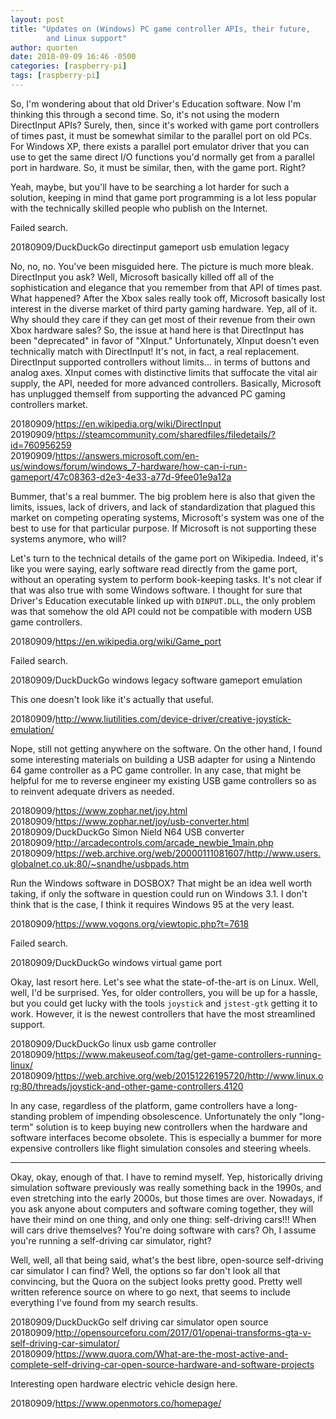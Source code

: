 ```yaml
---
layout: post
title: "Updates on (Windows) PC game controller APIs, their future,
        and Linux support"
author: quorten
date: 2018-09-09 16:46 -0500
categories: [raspberry-pi]
tags: [raspberry-pi]
---
```


So, I'm wondering about that old Driver's Education software.  Now I'm
thinking this through a second time.  So, it's not using the modern
DirectInput APIs?  Surely, then, since it's worked with game port
controllers of times past, it must be somewhat similar to the parallel
port on old PCs.  For Windows XP, there exists a parallel port
emulator driver that you can use to get the same direct I/O functions
you'd normally get from a parallel port in hardware.  So, it must be
similar, then, with the game port.  Right?

Yeah, maybe, but you'll have to be searching a lot harder for such a
solution, keeping in mind that game port programming is a lot less
popular with the technically skilled people who publish on the
Internet.

Failed search.

20180909/DuckDuckGo directinput gameport usb emulation legacy

No, no, no.  You've been misguided here.  The picture is much more
bleak.  DirectInput you ask?  Well, Microsoft basically killed off all
of the sophistication and elegance that you remember from that API of
times past.  What happened?  After the Xbox sales really took off,
Microsoft basically lost interest in the diverse market of third party
gaming hardware.  Yep, all of it.  Why should they care if they can
get most of their revenue from their own Xbox hardware sales?  So, the
issue at hand here is that DirectInput has been "deprecated" in favor
of "XInput."  Unfortunately, XInput doesn't even technically match
with DirectInput!  It's not, in fact, a real replacement.  DirectInput
supported controllers without limits... in terms of buttons and analog
axes.  XInput comes with distinctive limits that suffocate the vital
air supply, the API, needed for more advanced controllers.  Basically,
Microsoft has unplugged themself from supporting the advanced PC
gaming controllers market.

<!-- more -->

20180909/https://en.wikipedia.org/wiki/DirectInput  
20190909/https://steamcommunity.com/sharedfiles/filedetails/?id=760956259  
20190909/https://answers.microsoft.com/en-us/windows/forum/windows_7-hardware/how-can-i-run-gameport/47c08363-d2e3-4e33-a77d-9fee01e9a12a

Bummer, that's a real bummer.  The big problem here is also that given
the limits, issues, lack of drivers, and lack of standardization that
plagued this market on competing operating systems, Microsoft's system
was one of the best to use for that particular purpose.  If Microsoft
is not supporting these systems anymore, who will?

Let's turn to the technical details of the game port on Wikipedia.
Indeed, it's like you were saying, early software read directly from
the game port, without an operating system to perform book-keeping
tasks.  It's not clear if that was also true with some Windows
software.  I thought for sure that Driver's Education executable
linked up with `DINPUT.DLL`, the only problem was that somehow the old
API could not be compatible with modern USB game controllers.

20180909/https://en.wikipedia.org/wiki/Game_port

Failed search.

20180909/DuckDuckGo windows legacy software gameport emulation

This one doesn't look like it's actually that useful.

20180909/http://www.liutilities.com/device-driver/creative-joystick-emulation/

Nope, still not getting anywhere on the software.  On the other hand,
I found some interesting materials on building a USB adapter for using
a Nintendo 64 game controller as a PC game controller.  In any case,
that might be helpful for me to reverse engineer my existing USB game
controllers so as to reinvent adequate drivers as needed.

20180909/https://www.zophar.net/joy.html  
20180909/https://www.zophar.net/joy/usb-converter.html  
20180909/DuckDuckGo Simon Nield N64 USB converter  
20180909/http://arcadecontrols.com/arcade_newbie_1main.php  
20180909/https://web.archive.org/web/20000111081607/http://www.users.globalnet.co.uk:80/~snandhe/usbpads.htm

Run the Windows software in DOSBOX?  That might be an idea well worth
taking, if only the software in question could run on Windows 3.1.  I
don't think that is the case, I think it requires Windows 95 at the
very least.

20180909/https://www.vogons.org/viewtopic.php?t=7618

Failed search.

20180909/DuckDuckGo windows virtual game port

Okay, last resort here.  Let's see what the state-of-the-art is on
Linux.  Well, well, I'd be surprised.  Yes, for older controllers, you
will be up for a hassle, but you could get lucky with the tools
`joystick` and `jstest-gtk` getting it to work.  However, it is the
newest controllers that have the most streamlined support.

20180909/DuckDuckGo linux usb game controller  
20180909/https://www.makeuseof.com/tag/get-game-controllers-running-linux/  
20180909/https://web.archive.org/web/20151226195720/http://www.linux.org:80/threads/joystick-and-other-game-controllers.4120

In any case, regardless of the platform, game controllers have a
long-standing problem of impending obsolescence.  Unfortunately the
only "long-term" solution is to keep buying new controllers when the
hardware and software interfaces become obsolete.  This is especially
a bummer for more expensive controllers like flight simulation
consoles and steering wheels.

----------

Okay, okay, enough of that.  I have to remind myself.  Yep,
historically driving simulation software previously was really
something back in the 1990s, and even stretching into the early 2000s,
but those times are over.  Nowadays, if you ask anyone about computers
and software coming together, they will have their mind on one thing,
and only one thing: self-driving cars!!!  When will cars drive
themselves?  You're doing software with cars?  Oh, I assume you're
running a self-driving car simulator, right?

Well, well, all that being said, what's the best libre, open-source
self-driving car simulator I can find?  Well, the options so far don't
look all that convincing, but the Quora on the subject looks pretty
good.  Pretty well written reference source on where to go next, that
seems to include everything I've found from my search results.

20180909/DuckDuckGo self driving car simulator open source  
20180909/http://opensourceforu.com/2017/01/openai-transforms-gta-v-self-driving-car-simulator/  
20180909/https://www.quora.com/What-are-the-most-active-and-complete-self-driving-car-open-source-hardware-and-software-projects

Interesting open hardware electric vehicle design here.

20180909/https://www.openmotors.co/homepage/
